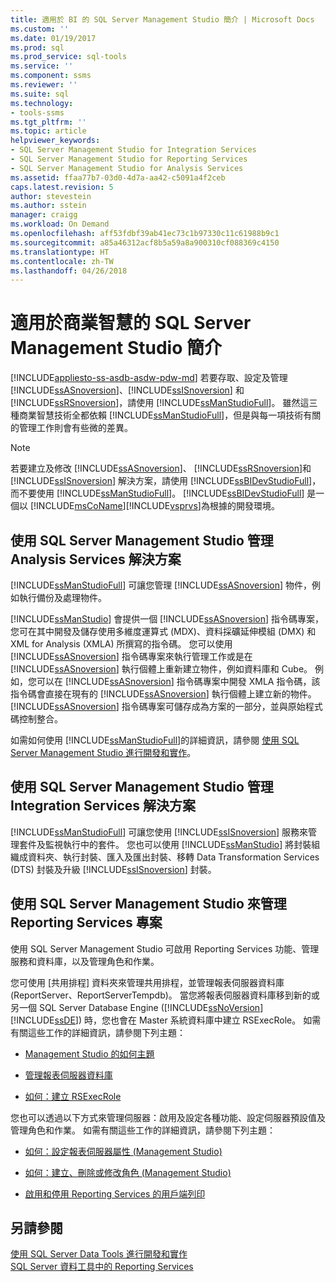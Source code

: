 ```yaml
---
title: 適用於 BI 的 SQL Server Management Studio 簡介 | Microsoft Docs
ms.custom: ''
ms.date: 01/19/2017
ms.prod: sql
ms.prod_service: sql-tools
ms.service: ''
ms.component: ssms
ms.reviewer: ''
ms.suite: sql
ms.technology:
- tools-ssms
ms.tgt_pltfrm: ''
ms.topic: article
helpviewer_keywords:
- SQL Server Management Studio for Integration Services
- SQL Server Management Studio for Reporting Services
- SQL Server Management Studio for Analysis Services
ms.assetid: ffaa77b7-03d0-4d7a-aa42-c5091a4f2ceb
caps.latest.revision: 5
author: stevestein
ms.author: sstein
manager: craigg
ms.workload: On Demand
ms.openlocfilehash: aff53fdbf39ab41ec73c1b97330c11c61988b9c1
ms.sourcegitcommit: a85a46312acf8b5a59a8a900310cf088369c4150
ms.translationtype: HT
ms.contentlocale: zh-TW
ms.lasthandoff: 04/26/2018
---
```

# <a name="introduction-to-sql-server-management-studio-for-business-intelligence"></a>適用於商業智慧的 SQL Server Management Studio 簡介
[!INCLUDE[appliesto-ss-asdb-asdw-pdw-md](../includes/appliesto-ss-asdb-asdw-pdw-md.md)]
若要存取、設定及管理 [!INCLUDE[ssASnoversion](../includes/ssasnoversion_md.md)]、[!INCLUDE[ssISnoversion](../includes/ssisnoversion_md.md)] 和 [!INCLUDE[ssRSnoversion](../includes/ssrsnoversion_md.md)]，請使用 [!INCLUDE[ssManStudioFull](../includes/ssmanstudiofull_md.md)]。 雖然這三種商業智慧技術全都依賴 [!INCLUDE[ssManStudioFull](../includes/ssmanstudiofull_md.md)]，但是與每一項技術有關的管理工作則會有些微的差異。  
  
> [!NOTE]  
> 若要建立及修改 [!INCLUDE[ssASnoversion](../includes/ssasnoversion_md.md)]、 [!INCLUDE[ssRSnoversion](../includes/ssrsnoversion_md.md)]和 [!INCLUDE[ssISnoversion](../includes/ssisnoversion_md.md)] 解決方案，請使用 [!INCLUDE[ssBIDevStudioFull](../includes/ssbidevstudiofull_md.md)]，而不要使用 [!INCLUDE[ssManStudioFull](../includes/ssmanstudiofull_md.md)]。 [!INCLUDE[ssBIDevStudioFull](../includes/ssbidevstudiofull_md.md)] 是一個以 [!INCLUDE[msCoName](../includes/msconame_md.md)][!INCLUDE[vsprvs](../includes/vsprvs_md.md)]為根據的開發環境。  
  
## <a name="managing-analysis-services-solutions-using-sql-server-management-studio"></a>使用 SQL Server Management Studio 管理 Analysis Services 解決方案  
[!INCLUDE[ssManStudioFull](../includes/ssmanstudiofull_md.md)] 可讓您管理 [!INCLUDE[ssASnoversion](../includes/ssasnoversion_md.md)] 物件，例如執行備份及處理物件。  
  
[!INCLUDE[ssManStudio](../includes/ssmanstudio_md.md)] 會提供一個 [!INCLUDE[ssASnoversion](../includes/ssasnoversion_md.md)] 指令碼專案，您可在其中開發及儲存使用多維度運算式 (MDX)、資料採礦延伸模組 (DMX) 和 XML for Analysis (XMLA) 所撰寫的指令碼。 您可以使用 [!INCLUDE[ssASnoversion](../includes/ssasnoversion_md.md)] 指令碼專案來執行管理工作或是在 [!INCLUDE[ssASnoversion](../includes/ssasnoversion_md.md)] 執行個體上重新建立物件，例如資料庫和 Cube。 例如，您可以在 [!INCLUDE[ssASnoversion](../includes/ssasnoversion_md.md)] 指令碼專案中開發 XMLA 指令碼，該指令碼會直接在現有的 [!INCLUDE[ssASnoversion](../includes/ssasnoversion_md.md)] 執行個體上建立新的物件。 [!INCLUDE[ssASnoversion](../includes/ssasnoversion_md.md)] 指令碼專案可儲存成為方案的一部分，並與原始程式碼控制整合。  
  
如需如何使用 [!INCLUDE[ssManStudioFull](../includes/ssmanstudiofull_md.md)]的詳細資訊，請參閱 [使用 SQL Server Management Studio 進行開發和實作](http://msdn.microsoft.com/en-us/c4f5a06b-e2e4-4660-a3a8-6fd356742c02)。  
  
## <a name="managing-integration-services-solutions-using-sql-server-management-studio"></a>使用 SQL Server Management Studio 管理 Integration Services 解決方案  
[!INCLUDE[ssManStudioFull](../includes/ssmanstudiofull_md.md)] 可讓您使用 [!INCLUDE[ssISnoversion](../includes/ssisnoversion_md.md)] 服務來管理套件及監視執行中的套件。 您也可以使用 [!INCLUDE[ssManStudio](../includes/ssmanstudio_md.md)] 將封裝組織成資料夾、執行封裝、匯入及匯出封裝、移轉 Data Transformation Services (DTS) 封裝及升級 [!INCLUDE[ssISnoversion](../includes/ssisnoversion_md.md)] 封裝。  
  
## <a name="managing-reporting-services-projects-using-sql-server-management-studio"></a>使用 SQL Server Management Studio 來管理 Reporting Services 專案  
使用 SQL Server Management Studio 可啟用 Reporting Services 功能、管理服務和資料庫，以及管理角色和作業。  
  
您可使用 [共用排程] 資料夾來管理共用排程，並管理報表伺服器資料庫 (ReportServer、ReportServerTempdb)。 當您將報表伺服器資料庫移到新的或另一個 SQL Server Database Engine ([!INCLUDE[ssNoVersion](../includes/ssnoversion_md.md)] [!INCLUDE[ssDE](../includes/ssde_md.md)]) 時，您也會在 Master 系統資料庫中建立 RSExecRole。 如需有關這些工作的詳細資訊，請參閱下列主題：  
  
-   [Management Studio 的如何主題](http://msdn.microsoft.com/en-us/60685458-9108-47bf-820a-5e7db454d408)  
  
-   [管理報表伺服器資料庫](http://msdn.microsoft.com/en-us/97b2e1b5-3869-4766-97b9-9bf206b52262)  
  
-   [如何：建立 RSExecRole](http://msdn.microsoft.com/en-us/7ac17341-df7e-4401-870e-652caa2859c0)  
  
您也可以透過以下方式來管理伺服器：啟用及設定各種功能、設定伺服器預設值及管理角色和作業。 如需有關這些工作的詳細資訊，請參閱下列主題：  
  
-   [如何：設定報表伺服器屬性 (Management Studio)](http://msdn.microsoft.com/en-us/1ed0f84b-b12a-4e49-b65c-a11a99f9093f)  
  
-   [如何：建立、刪除或修改角色 (Management Studio)](http://msdn.microsoft.com/en-us/3d1d56e6-a283-44a7-8417-36cb4d2c74d1)  
  
-   [啟用和停用 Reporting Services 的用戶端列印](http://msdn.microsoft.com/en-us/0e709c96-7517-4547-8ef6-5632f8118524)  
  
## <a name="see-also"></a>另請參閱  
[使用 SQL Server Data Tools 進行開發和實作](http://msdn.microsoft.com/en-us/132ed779-3ec8-4734-9698-802116d1b017)  
[SQL Server 資料工具中的 Reporting Services](http://msdn.microsoft.com/en-us/0903c7b2-ac59-45f1-b7d0-922ecd9d76f8)  
  
